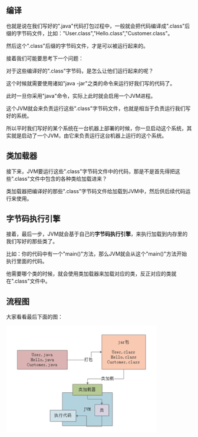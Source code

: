 ## 编译

也就是说在我们写好的".java"代码打包过程中，一般就会把代码编译成".class"后缀的字节码文件，比如："User.class","Hello.class","Customer.class"。

然后这个".class"后缀的字节码文件，才是可以被运行起来的。

接着我们可能要思考下一个问题：

对于这些编译好的".class"字节码，是怎么让他们运行起来的呢？

这个时候就需要使用诸如"java -jar"之类的命令来运行好我们写的代码了。

此时一旦你采用"java"命令，实际上此时就会启用一个JVM进程。

这个JVM就会来负责运行这些".class"字节码文件，也就是相当于负责运行我们写好的系统。

所以平时我们写好的某个系统在一台机器上部署的时候，你一旦启动这个系统，其实就是启动了一个JVM，由它来负责运行这台机器上运行的这个系统。

## 类加载器

接下来，JVM要运行这些".class"字节码文件中的代码，那是不是首先得把这些".class"文件中包含的各种类给加载进来？

类加载器把编译好的那些".class"字节码文件给加载到JVM中，然后供后续代码运行来使用。

## 字节码执行引擎

接着，最后一步，JVM就会基于自己的**字节码执行引擎**，来执行加载到内存里的我们写好的那些类了。

比如：你的代码中有一个"main()"方法，那么JVM就会从这个"main()"方法开始执行里面的代码。

他需要哪个类的时候，就会使用类加载器来加载对应的类，反正对应的类就在".class"文件中。



## 流程图

大家看看最后下面的图：

<img src="我们写的Java代码到底是如何运行起来的.assets/image-20210106092257072.png" alt="image-20210106092257072" style="zoom:40%;" />



